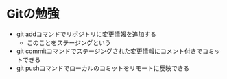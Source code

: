 # Gitの勉強
- git addコマンドでリポジトリに変更情報を追加する
  - このことをステージングという
- git commitコマンドでステージングされた変更情報にコメント付きでコミットできる
- git pushコマンドでローカルのコミットをリモートに反映できる

